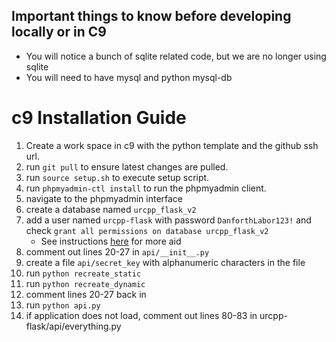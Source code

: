 ## Important things to know before developing locally or in C9

  - You will notice a bunch of sqlite related code, but we are no longer using sqlite
  - You will need to have mysql and python mysql-db
 
# c9 Installation Guide #

1. Create a work space in c9 with the python template and the github ssh url.
2. run `git pull` to ensure latest changes are pulled.
3. run `source setup.sh` to execute setup script.
4. run `phpmyadmin-ctl install` to run the phpmyadmin client.
5. navigate to the phpmyadmin interface
6. create a database named `urcpp_flask_v2`
7. add a user named `urcpp-flask` with password `DanforthLabor123!` and check `grant all permissions on database urcpp_flask_v2`
   - See instructions [here](https://docs.google.com/document/d/1K2Ex8xsa65SwvCG3UdZ9bL-hLey9rTguOA9kfbENtwY/edit?usp=sharing) for more aid
8. comment out lines 20-27 in `api/__init__.py`
9. create a file `api/secret_key` with alphanumeric characters in the file
9. run `python recreate_static`
10. run `python recreate_dynamic`
11. comment lines 20-27 back in
12. run `python api.py`
13. if application does not load, comment out lines 80-83 in urcpp-flask/api/everything.py
